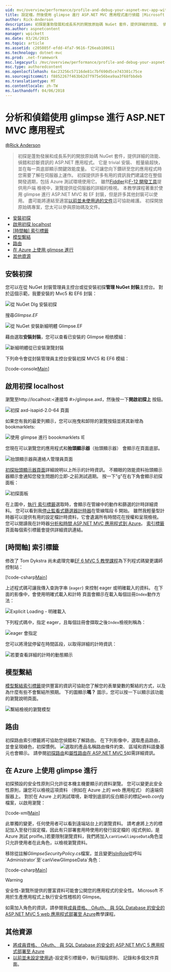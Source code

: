 ```yaml
---
uid: mvc/overview/performance/profile-and-debug-your-aspnet-mvc-app-with-glimpse
title: 設定檔，然後使用 glimpse 進行 ASP.NET MVC 應用程式進行偵錯 |Microsoft 文件
author: Rick-Anderson
description: 初探是蓬勃發展和成長系列的開放原始碼 NuGet 套件，提供詳細的效能、 偵錯和 ASP.NET 的診斷資訊...
ms.author: aspnetcontent
manager: wpickett
ms.date: 03/26/2015
ms.topic: article
ms.assetid: c205805f-efdd-4fa7-9616-f26eab180611
ms.technology: dotnet-mvc
ms.prod: .net-framework
msc.legacyurl: /mvc/overview/performance/profile-and-debug-your-aspnet-mvc-app-with-glimpse
msc.type: authoredcontent
ms.openlocfilehash: 6ac23256c57116de81c7bf690d5ce743301c75ce
ms.sourcegitcommit: f8852267f463b62d7f975e56bea9aa3f68fbbdeb
ms.translationtype: MT
ms.contentlocale: zh-TW
ms.lasthandoff: 04/06/2018
---
```

<a name="profile-and-debug-your-aspnet-mvc-app-with-glimpse"></a>分析和偵錯使用 glimpse 進行 ASP.NET MVC 應用程式
====================
由[Rick Anderson](https://github.com/Rick-Anderson)

> 初探是蓬勃發展和成長系列的開放原始碼 NuGet 套件，提供詳細的效能、 偵錯和診斷資訊的 ASP.NET 應用程式。 它是 trivial 安裝、 輕量級超快，並在每一頁底部顯示關鍵效能度量。 它可讓您向下鑽研至您的應用程式時您需要了解在伺服器上運作。 初探提供許多有用的資訊我們建議您在整個開發週期，包括 Azure 測試環境使用它。 雖然[Fiddler](http://www.telerik.com/fiddler)和[F-12 開發工具](https://msdn.microsoft.com/library/ie/gg589512(v=vs.85).aspx)提供用戶端 檢視中，瀏覽提供從伺服器的詳細的檢視。 本教學課程著重於使用 glimpse 進行 ASP.NET MVC 和 EF 封裝，但是許多其他封裝可以使用。 盡可能將連結至適當[以前並未使用過的文件](http://getglimpse.com/Docs/)這可協助維護。 初探開放原始碼專案，您太可以參與原始碼及文件。


- [安裝初探](#ig)
- [啟用初探 localhost](#eg)
- [[時間軸] 索引標籤](#Time)
- [模型繫結](#mb)
- [路由](#route)
- [在 Azure 上使用 glimpse 進行](#da)
- [其他資源](#addRes)

<a id="ig"></a>
## <a name="installing-glimpse"></a>安裝初探

您可以在從 NuGet 封裝管理員主控台或從安裝初探**管理 NuGet 封裝**主控台。 對於這個示範，我要安裝的 Mvc5 和 EF6 封裝：

![從 NuGet Dlg 安裝初探](profile-and-debug-your-aspnet-mvc-app-with-glimpse/_static/image1.png)

搜尋*Glimpse.EF*

![從 NuGet 安裝新細明體 Glimpse.EF](profile-and-debug-your-aspnet-mvc-app-with-glimpse/_static/image2.png)

藉由選取**安裝封裝**，您可以查看已安裝的 Glimpse 相依模組：

![新細明體從已安裝瀏覽封裝](profile-and-debug-your-aspnet-mvc-app-with-glimpse/_static/image3.png)

下列命令會從封裝管理員主控台安裝初探 MVC5 和 EF6 模組：

[!code-console[Main](profile-and-debug-your-aspnet-mvc-app-with-glimpse/samples/sample1.cmd)]

<a id="eg"></a>
## <a name="enable-glimpse-for-localhost"></a>啟用初探 localhost

瀏覽至http://localhost:&lt;連接埠 #&gt;/glimpse.axd，然後按一下<strong>開啟初探上</strong> 按鈕。

![初探 axd-isapid-2.0-64 頁面](profile-and-debug-your-aspnet-mvc-app-with-glimpse/_static/image4.png)

如果您有我的最愛列顯示，您可以拖曳和卸除的瀏覽按鈕並將其新增為 bookmarklets:

![使用 glimpse 進行 boookmarklets IE](profile-and-debug-your-aspnet-mvc-app-with-glimpse/_static/image5.png)

您現在可以瀏覽您的應用程式和**抬頭顯示器**（抬頭顯示器） 會顯示在頁面底部。

![抬頭顯示器與連絡人管理員頁面](profile-and-debug-your-aspnet-mvc-app-with-glimpse/_static/image6.png)

[初探抬頭顯示器頁面](http://getglimpse.com/Docs/Heads-up-Display)詳細說明以上所示的計時資訊。 不顯眼的效能資料抬頭顯示器顯示會通知您發生問題的立即-之前測試週期。 按一下&quot;g&quot;在右下角會顯示初探面板：

![初探面板](profile-and-debug-your-aspnet-mvc-app-with-glimpse/_static/image7.png)

在上圖中，[執行 索引標籤](http://getglimpse.com/Docs/Execution-Tab)選取時，會顯示在管線中的動作和篩選的計時詳細資料。 您可以看到我[停止監看式篩選器計時器](http://www.nuget.org/packages/StopWatch/)在管線階段 6 開始。 雖然我輕量型計時器可以提供有用的設定檔計時資料，它會遺漏所有時間花在授權和呈現檢視。 您可以閱讀我在計時器[分析和時間 ASP.NET MVC 應用程式到 Azure](https://blogs.msdn.com/b/webdev/archive/2014/07/29/profile-and-time-your-asp-net-mvc-app-all-the-way-to-azure.aspx)。 [索引標籤](http://getglimpse.com/Docs/Tabs)頁面每個索引標籤會提供詳細資訊連結。

<a id="Time"></a>
## <a name="the-timeline-tab"></a>[時間軸] 索引標籤

修改了 Tom Dykstra 尚未處理完畢[EF 6 MVC 5 教學課程](../getting-started/getting-started-with-ef-using-mvc/creating-an-entity-framework-data-model-for-an-asp-net-mvc-application.md)為下列程式碼變更講師控制站：

[!code-csharp[Main](profile-and-debug-your-aspnet-mvc-app-with-glimpse/samples/sample2.cs?highlight=1,20-31)]

上述程式碼可讓我傳入查詢字串 (`eager`) 來控制 eager 或明確載入的資料。 在下面的影像中，會使用明確式載入和計時 頁面會顯示在載入每個註冊`Index`動作方法：

![Explicit Loading - 明確載入](profile-and-debug-your-aspnet-mvc-app-with-glimpse/_static/image8.png)

下列程式碼中，指定 eager，且每個註冊會擷取之後`Index`檢視則稱為：

![eager 會指定](profile-and-debug-your-aspnet-mvc-app-with-glimpse/_static/image9.png)

您可以將滑鼠停留在時間區段，以取得詳細的計時資訊：

![若要查看詳細的計時的動態顯示](profile-and-debug-your-aspnet-mvc-app-with-glimpse/_static/image10.png)

<a id="mb"></a>
## <a name="model-binding"></a>模型繫結

[模型繫結索引標籤](http://getglimpse.com/Docs/Model-Binding-Tab)提供豐富的資訊可協助您了解您的表單變數的繫結的方式，以及為什麼有些不會繫結所預期。 下的圖顯示**嗎？** 圖示，您可以按一下以顯示該功能的瀏覽說明頁面。

![繫結檢視的瀏覽模型](profile-and-debug-your-aspnet-mvc-app-with-glimpse/_static/image11.png)

<a id="route"></a>
## <a name="routes"></a>路由

 初探路由索引標籤將可協助您偵錯和了解路由。 在下列影像中，選取產品路由，並會呈現綠色，初探慣例。 ![選取的產品名稱](profile-and-debug-your-aspnet-mvc-app-with-glimpse/_static/image12.png)路由條件約束、 區域和資料語彙基元也會顯示。 請參閱[初探路由](http://getglimpse.com/Docs/Routes-Tab)和[屬性路由在 ASP.NET MVC 5](https://blogs.msdn.com/b/webdev/archive/2013/10/17/attribute-routing-in-asp-net-mvc-5.aspx)如需詳細資訊。 

<a id="da"></a>
## <a name="using-glimpse-on-azure"></a>在 Azure 上使用 glimpse 進行

初探預設的安全性原則只允許從本機主機要顯示的資料瀏覽。 您可以變更此安全性原則，讓您可以檢視這項資料 （例如在 Azure 上的 web 應用程式） 的遠端伺服器上。 對於在 Azure 上的測試環境，新增到底部的反白顯示的標記*web.confg*檔案，以啟用瀏覽：

[!code-xml[Main](profile-and-debug-your-aspnet-mvc-app-with-glimpse/samples/sample3.xml?highlight=2-6)]

此單獨的變更，任何使用者可以看到遠端站台上的瀏覽資料。 請考慮將上方的標記加入至發行設定檔，因此有只部署套用時使用的發行設定檔的 (程式例如，是 Azure 測試 proifle。)若要限制瀏覽資料，我們將加入`canViewGlimpseData`角色並只允許使用者在此角色，以檢視瀏覽資料。

移除從註解*GlimpseSecurityPolicy.cs*檔案，並且變更[IsInRole](https://msdn.microsoft.com/library/system.security.principal.iprincipal.isinrole(v=vs.110).aspx)從呼叫`Administrator`至`canViewGlimpseData`角色：

[!code-csharp[Main](profile-and-debug-your-aspnet-mvc-app-with-glimpse/samples/sample4.cs?highlight=6)]

> [!WARNING]
> 安全性-瀏覽所提供的豐富資料可能會公開您的應用程式的安全性。 Microsoft 不用於生產應用程式上執行安全性稽核的 Glimpse。


如需加入角色的資訊，請參閱我[成員資格、 OAuth、 與 SQL Database 的安全的 ASP.NET MVC 5 web 應用程式部署至 Azure](https://azure.microsoft.com/documentation/articles/web-sites-dotnet-deploy-aspnet-mvc-app-membership-oauth-sql-database/)教學課程。

<a id="addRes"></a>
## <a name="additional-resources"></a>其他資源

- [將成員資格、 OAuth、 與 SQL Database 的安全的 ASP.NET MVC 5 應用程式部署至 Azure](https://azure.microsoft.com/documentation/articles/web-sites-dotnet-deploy-aspnet-mvc-app-membership-oauth-sql-database/)
- [以前並未設定使用過](http://getglimpse.com/Docs/Configuration)-設定索引標籤中，執行階段原則、 記錄和多個文件頁面。
